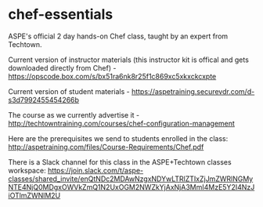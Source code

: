 # chef-essentials
ASPE's official 2 day hands-on Chef class, taught by an expert from Techtown.

Current version of instructor materials (this instructor kit is offical and gets downloaded directly from Chef) - https://opscode.box.com/s/bx51ra6nk8r25f1c869xc5xkxckcxpte

Current version of student materials - https://aspetraining.securevdr.com/d-s3d7992455454266b

The course as we currently advertise it - http://techtowntraining.com/courses/chef-configuration-management

Here are the prerequisites we send to students enrolled in the class: http://aspetraining.com/files/Course-Requirements/Chef.pdf

There is a Slack channel for this class in the ASPE+Techtown classes workspace: https://join.slack.com/t/aspe-classes/shared_invite/enQtNDc2MDAwNzgxNDYwLTRlZTIxZjJmZWRlNGMyNTE4NjQ0MDgxOWVkZmQ1N2UxOGM2NWZkYjAxNjA3MmI4MzE5Y2I4NzJiOTlmZWNlM2U
